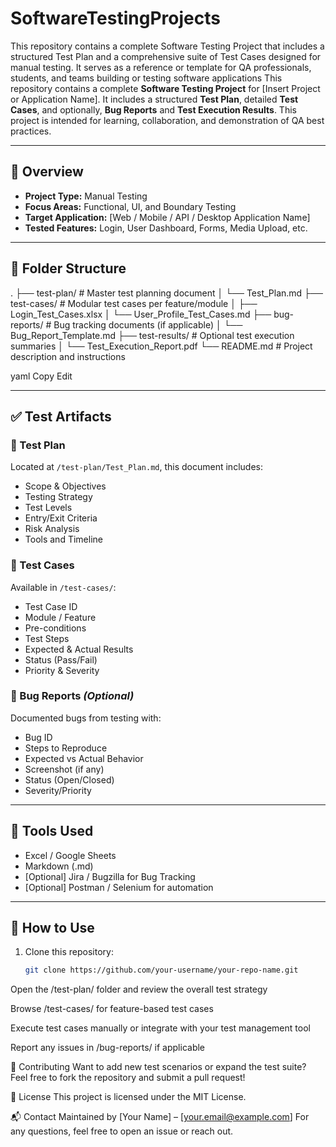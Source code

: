 # SoftwareTestingProjects
This repository contains a complete Software Testing Project that includes a structured Test Plan and a comprehensive suite of Test Cases designed for manual testing. It serves as a reference or template for QA professionals, students, and teams building or testing software applications
This repository contains a complete **Software Testing Project** for [Insert Project or Application Name]. It includes a structured **Test Plan**, detailed **Test Cases**, and optionally, **Bug Reports** and **Test Execution Results**. This project is intended for learning, collaboration, and demonstration of QA best practices.

---

## 📌 Overview

- **Project Type:** Manual Testing  
- **Focus Areas:** Functional, UI, and Boundary Testing  
- **Target Application:** [Web / Mobile / API / Desktop Application Name]  
- **Tested Features:** Login, User Dashboard, Forms, Media Upload, etc.

---

## 📁 Folder Structure

.
├── test-plan/ # Master test planning document
│ └── Test_Plan.md
├── test-cases/ # Modular test cases per feature/module
│ ├── Login_Test_Cases.xlsx
│ └── User_Profile_Test_Cases.md
├── bug-reports/ # Bug tracking documents (if applicable)
│ └── Bug_Report_Template.md
├── test-results/ # Optional test execution summaries
│ └── Test_Execution_Report.pdf
└── README.md # Project description and instructions

yaml
Copy
Edit

---

## ✅ Test Artifacts

### 📝 Test Plan
Located at `/test-plan/Test_Plan.md`, this document includes:
- Scope & Objectives
- Testing Strategy
- Test Levels
- Entry/Exit Criteria
- Risk Analysis
- Tools and Timeline

### 🧪 Test Cases
Available in `/test-cases/`:
- Test Case ID  
- Module / Feature  
- Pre-conditions  
- Test Steps  
- Expected & Actual Results  
- Status (Pass/Fail)  
- Priority & Severity

### 🐞 Bug Reports *(Optional)*
Documented bugs from testing with:
- Bug ID  
- Steps to Reproduce  
- Expected vs Actual Behavior  
- Screenshot (if any)  
- Status (Open/Closed)  
- Severity/Priority

---

## 🧰 Tools Used

- Excel / Google Sheets  
- Markdown (.md)  
- [Optional] Jira / Bugzilla for Bug Tracking  
- [Optional] Postman / Selenium for automation

---

## 🚀 How to Use

1. Clone this repository:  
   ```bash
   git clone https://github.com/your-username/your-repo-name.git
Open the /test-plan/ folder and review the overall test strategy

Browse /test-cases/ for feature-based test cases

Execute test cases manually or integrate with your test management tool

Report any issues in /bug-reports/ if applicable

🤝 Contributing
Want to add new test scenarios or expand the test suite?
Feel free to fork the repository and submit a pull request!

📄 License
This project is licensed under the MIT License.

📬 Contact
Maintained by [Your Name] – [your.email@example.com]
For any questions, feel free to open an issue or reach out.

